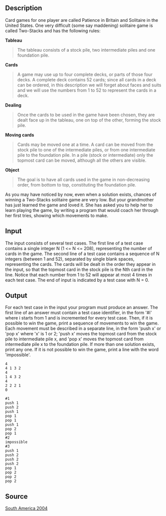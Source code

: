 <h2>Description</h2><p>Card games for one player are called Patience in Britain and Solitaire in the United States. One very difficult (some say maddening) solitaire game is called Two-Stacks and has the following rules:
</p><b>Tableau</b><p>
</p><blockquote>The tableau consists of a stock pile, two intermediate piles and one foundation pile.</blockquote><p>
</p><b>Cards</b><p>
</p><blockquote>A game may use up to four complete decks, or parts of those four decks. A complete deck contains 52 cards; since all cards in a deck can be ordered, in this description we will forget about faces and suits and we will use the numbers from 1 to 52 to represent the cards in a deck.</blockquote><p>
</p><b>Dealing</b><p>
</p><blockquote>Once the cards to be used in the game have been chosen, they are dealt face up in the tableau, one on top of the other, forming the stock pile.</blockquote><p>
</p><b>Moving cards</b><p>
</p><blockquote>Cards may be moved one at a time. A card can be moved from the stock pile to one of the intermediate piles, or from one intermediate pile to the foundation pile. In a pile (stock or intermediate) only the topmost card can be moved, although all the others are visible.</blockquote><p>
</p><b>Object</b><p>
</p><blockquote>The goal is to have all cards used in the game in non-decreasing order, from bottom to top, constituting the foundation pile.</blockquote><p>
</p>As you may have noticed by now, even when a solution exists, chances of winning a Two-Stacks solitaire game are very low. But your grandmother has just learned the game and loved it. She has asked you to help her to learn playing the game, by writing a program that would coach her through her first tries, showing which movements to make.<h2>Input</h2><p>The input consists of several test cases. The first line of a test case contains a single integer N (1 &lt;= N &lt;= 208), representing the number of cards in the game. The second line of a test case contains a sequence of N integers (between 1 and 52), separated by single blank spaces, representing the cards. The cards will be dealt in the order they appear in the input, so that the topmost card in the stock pile is the Nth card in the line. Notice that each number from 1 to 52 will appear at most 4 times in each test case. The end of input is indicated by a test case with N = 0.</p><h2>Output</h2><p>For each test case in the input your program must produce an answer. The first line of an answer must contain a test case identifier, in the form '#i' where i starts from 1 and is incremented for every test case. Then, if it is possible to win the game, print a sequence of movements to win the game. Each movement must be described in a separate line, in the form 'push x' or 'pop x' where 'x' is 1 or 2; 'push x' moves the topmost card from the stock pile to intermediate pile x, and 'pop x' moves the topmost card from intermediate pile x to the foundation pile. If more than one solution exists, print any one. If it is not possible to win the game, print a line with the word 'impossible'.</p><pre><code class="language-input1">4
4 1 3 2
4
1 4 3 2
4
2 2 2 1
0</code></pre><pre><code class="language-output1">#1
push 1
push 2
push 1
pop 1
pop 1
push 1
pop 2
pop 1
#2
impossible
#3
push 1
push 2
push 2
push 2
pop 1
pop 2
pop 2
pop 2</code></pre><h2>Source</h2><a href="searchproblem?field=source&amp;key=South+America+2004">South America 2004</a>